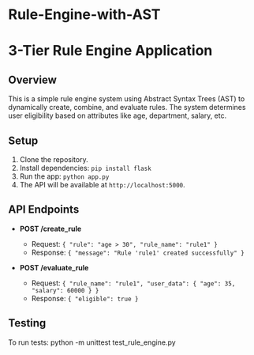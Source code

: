 # Rule-Engine-with-AST
# 3-Tier Rule Engine Application

## Overview
This is a simple rule engine system using Abstract Syntax Trees (AST) to dynamically create, combine, and evaluate rules. The system determines user eligibility based on attributes like age, department, salary, etc.

## Setup

1. Clone the repository.
2. Install dependencies: `pip install flask`
3. Run the app: `python app.py`
4. The API will be available at `http://localhost:5000`.

## API Endpoints

- **POST /create_rule**
  - Request: `{ "rule": "age > 30", "rule_name": "rule1" }`
  - Response: `{ "message": "Rule 'rule1' created successfully" }`

- **POST /evaluate_rule**
  - Request: `{ "rule_name": "rule1", "user_data": { "age": 35, "salary": 60000 } }`
  - Response: `{ "eligible": true }`

## Testing

To run tests:
python -m unittest test_rule_engine.py

